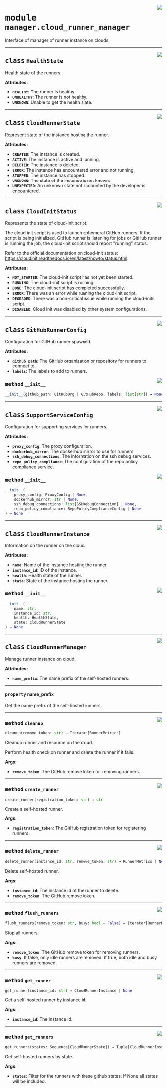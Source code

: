 <!-- markdownlint-disable -->

<a href="../../github-runner-manager/src/github_runner_manager/manager/cloud_runner_manager.py#L0"><img align="right" style="float:right;" src="https://img.shields.io/badge/-source-cccccc?style=flat-square"></a>

# <kbd>module</kbd> `manager.cloud_runner_manager`
Interface of manager of runner instance on clouds. 



---

<a href="../../github-runner-manager/src/github_runner_manager/manager/cloud_runner_manager.py#L25"><img align="right" style="float:right;" src="https://img.shields.io/badge/-source-cccccc?style=flat-square"></a>

## <kbd>class</kbd> `HealthState`
Health state of the runners. 



**Attributes:**
 
 - <b>`HEALTHY`</b>:  The runner is healthy. 
 - <b>`UNHEALTHY`</b>:  The runner is not healthy. 
 - <b>`UNKNOWN`</b>:  Unable to get the health state. 





---

<a href="../../github-runner-manager/src/github_runner_manager/manager/cloud_runner_manager.py#L39"><img align="right" style="float:right;" src="https://img.shields.io/badge/-source-cccccc?style=flat-square"></a>

## <kbd>class</kbd> `CloudRunnerState`
Represent state of the instance hosting the runner. 



**Attributes:**
 
 - <b>`CREATED`</b>:  The instance is created. 
 - <b>`ACTIVE`</b>:  The instance is active and running. 
 - <b>`DELETED`</b>:  The instance is deleted. 
 - <b>`ERROR`</b>:  The instance has encountered error and not running. 
 - <b>`STOPPED`</b>:  The instance has stopped. 
 - <b>`UNKNOWN`</b>:  The state of the instance is not known. 
 - <b>`UNEXPECTED`</b>:  An unknown state not accounted by the developer is encountered. 





---

<a href="../../github-runner-manager/src/github_runner_manager/manager/cloud_runner_manager.py#L97"><img align="right" style="float:right;" src="https://img.shields.io/badge/-source-cccccc?style=flat-square"></a>

## <kbd>class</kbd> `CloudInitStatus`
Represents the state of cloud-init script. 

The cloud init script is used to launch ephemeral GitHub runners. If the script is being initialized, GitHub runner is listening for jobs or GitHub runner is running the job, the cloud-init script should report "running" status. 

Refer to the official documentation on cloud-init status: https://cloudinit.readthedocs.io/en/latest/howto/status.html. 



**Attributes:**
 
 - <b>`NOT_STARTED`</b>:  The cloud-init script has not yet been started. 
 - <b>`RUNNING`</b>:  The cloud-init script is running. 
 - <b>`DONE`</b>:  The cloud-init script has completed successfully. 
 - <b>`ERROR`</b>:  There was an error while running the cloud-init script. 
 - <b>`DEGRADED`</b>:  There was a non-critical issue while running the cloud-inits script. 
 - <b>`DISABLED`</b>:  Cloud init was disabled by other system configurations. 





---

<a href="../../github-runner-manager/src/github_runner_manager/manager/cloud_runner_manager.py#L124"><img align="right" style="float:right;" src="https://img.shields.io/badge/-source-cccccc?style=flat-square"></a>

## <kbd>class</kbd> `GitHubRunnerConfig`
Configuration for GitHub runner spawned. 



**Attributes:**
 
 - <b>`github_path`</b>:  The GitHub organization or repository for runners to connect to. 
 - <b>`labels`</b>:  The labels to add to runners. 

<a href="../../<string>"><img align="right" style="float:right;" src="https://img.shields.io/badge/-source-cccccc?style=flat-square"></a>

### <kbd>method</kbd> `__init__`

```python
__init__(github_path: GitHubOrg | GitHubRepo, labels: list[str]) → None
```









---

<a href="../../github-runner-manager/src/github_runner_manager/manager/cloud_runner_manager.py#L137"><img align="right" style="float:right;" src="https://img.shields.io/badge/-source-cccccc?style=flat-square"></a>

## <kbd>class</kbd> `SupportServiceConfig`
Configuration for supporting services for runners. 



**Attributes:**
 
 - <b>`proxy_config`</b>:  The proxy configuration. 
 - <b>`dockerhub_mirror`</b>:  The dockerhub mirror to use for runners. 
 - <b>`ssh_debug_connections`</b>:  The information on the ssh debug services. 
 - <b>`repo_policy_compliance`</b>:  The configuration of the repo policy compliance service. 

<a href="../../<string>"><img align="right" style="float:right;" src="https://img.shields.io/badge/-source-cccccc?style=flat-square"></a>

### <kbd>method</kbd> `__init__`

```python
__init__(
    proxy_config: ProxyConfig | None,
    dockerhub_mirror: str | None,
    ssh_debug_connections: list[SSHDebugConnection] | None,
    repo_policy_compliance: RepoPolicyComplianceConfig | None
) → None
```









---

<a href="../../github-runner-manager/src/github_runner_manager/manager/cloud_runner_manager.py#L154"><img align="right" style="float:right;" src="https://img.shields.io/badge/-source-cccccc?style=flat-square"></a>

## <kbd>class</kbd> `CloudRunnerInstance`
Information on the runner on the cloud. 



**Attributes:**
 
 - <b>`name`</b>:  Name of the instance hosting the runner. 
 - <b>`instance_id`</b>:  ID of the instance. 
 - <b>`health`</b>:  Health state of the runner. 
 - <b>`state`</b>:  State of the instance hosting the runner. 

<a href="../../<string>"><img align="right" style="float:right;" src="https://img.shields.io/badge/-source-cccccc?style=flat-square"></a>

### <kbd>method</kbd> `__init__`

```python
__init__(
    name: str,
    instance_id: str,
    health: HealthState,
    state: CloudRunnerState
) → None
```









---

<a href="../../github-runner-manager/src/github_runner_manager/manager/cloud_runner_manager.py#L171"><img align="right" style="float:right;" src="https://img.shields.io/badge/-source-cccccc?style=flat-square"></a>

## <kbd>class</kbd> `CloudRunnerManager`
Manage runner instance on cloud. 



**Attributes:**
 
 - <b>`name_prefix`</b>:  The name prefix of the self-hosted runners. 


---

#### <kbd>property</kbd> name_prefix

Get the name prefix of the self-hosted runners. 



---

<a href="../../github-runner-manager/src/github_runner_manager/manager/cloud_runner_manager.py#L227"><img align="right" style="float:right;" src="https://img.shields.io/badge/-source-cccccc?style=flat-square"></a>

### <kbd>method</kbd> `cleanup`

```python
cleanup(remove_token: str) → Iterator[RunnerMetrics]
```

Cleanup runner and resource on the cloud. 

Perform health check on runner and delete the runner if it fails. 



**Args:**
 
 - <b>`remove_token`</b>:  The GitHub remove token for removing runners. 

---

<a href="../../github-runner-manager/src/github_runner_manager/manager/cloud_runner_manager.py#L183"><img align="right" style="float:right;" src="https://img.shields.io/badge/-source-cccccc?style=flat-square"></a>

### <kbd>method</kbd> `create_runner`

```python
create_runner(registration_token: str) → str
```

Create a self-hosted runner. 



**Args:**
 
 - <b>`registration_token`</b>:  The GitHub registration token for registering runners. 

---

<a href="../../github-runner-manager/src/github_runner_manager/manager/cloud_runner_manager.py#L208"><img align="right" style="float:right;" src="https://img.shields.io/badge/-source-cccccc?style=flat-square"></a>

### <kbd>method</kbd> `delete_runner`

```python
delete_runner(instance_id: str, remove_token: str) → RunnerMetrics | None
```

Delete self-hosted runner. 



**Args:**
 
 - <b>`instance_id`</b>:  The instance id of the runner to delete. 
 - <b>`remove_token`</b>:  The GitHub remove token. 

---

<a href="../../github-runner-manager/src/github_runner_manager/manager/cloud_runner_manager.py#L217"><img align="right" style="float:right;" src="https://img.shields.io/badge/-source-cccccc?style=flat-square"></a>

### <kbd>method</kbd> `flush_runners`

```python
flush_runners(remove_token: str, busy: bool = False) → Iterator[RunnerMetrics]
```

Stop all runners. 



**Args:**
 
 - <b>`remove_token`</b>:  The GitHub remove token for removing runners. 
 - <b>`busy`</b>:  If false, only idle runners are removed. If true, both idle and busy runners are  removed. 

---

<a href="../../github-runner-manager/src/github_runner_manager/manager/cloud_runner_manager.py#L191"><img align="right" style="float:right;" src="https://img.shields.io/badge/-source-cccccc?style=flat-square"></a>

### <kbd>method</kbd> `get_runner`

```python
get_runner(instance_id: str) → CloudRunnerInstance | None
```

Get a self-hosted runner by instance id. 



**Args:**
 
 - <b>`instance_id`</b>:  The instance id. 

---

<a href="../../github-runner-manager/src/github_runner_manager/manager/cloud_runner_manager.py#L199"><img align="right" style="float:right;" src="https://img.shields.io/badge/-source-cccccc?style=flat-square"></a>

### <kbd>method</kbd> `get_runners`

```python
get_runners(states: Sequence[CloudRunnerState]) → Tuple[CloudRunnerInstance]
```

Get self-hosted runners by state. 



**Args:**
 
 - <b>`states`</b>:  Filter for the runners with these github states. If None all states will be  included. 


